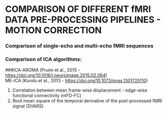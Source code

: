 # COMPARISON OF DIFFERENT fMRI DATA PRE-PROCESSING PIPELINES - MOTION CORRECTION
### Comparison of single-echo and multi-echo fMRI sequences
### Comparison of ICA algorithms:
###ICA-AROMA (Pruim et al., 2015 - https://doi.org/10.1016/j.neuroimage.2015.02.064) \
ME-ICA (Kundu et al., 2013 - https://doi.org/10.1073/pnas.1301725110)

1) Correlation between mean frame-wise displacement - edge-wise functional connectivity (mFD-FC) 
2) Root mean square of the temporal derivative of the post-processed fMRI signal (DVARS) 

